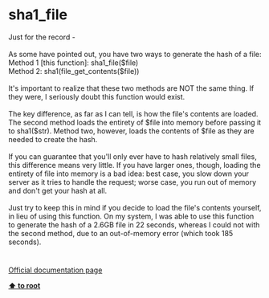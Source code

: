 # sha1_file




<div class="phpcode"><span class="html">
Just for the record - <br><br>As some have pointed out, you have two ways to generate the hash of a file:<br>Method 1 [this function]: sha1_file($file)<br>Method 2: sha1(file_get_contents($file))<br><br>It&apos;s important to realize that these two methods are NOT the same thing. If they were, I seriously doubt this function would exist.<br><br>The key difference, as far as I can tell, is how the file&apos;s contents are loaded. The second method loads the entirety of $file into memory before passing it to sha1($str). Method two, however, loads the contents of $file as they are needed to create the hash.<br><br>If you can guarantee that you&apos;ll only ever have to hash relatively small files, this difference means very little. If you have larger ones, though, loading the entirety of file into memory is a bad idea: best case, you slow down your server as it tries to handle the request; worse case, you run out of memory and don&apos;t get your hash at all.<br><br>Just try to keep this in mind if you decide to load the file&apos;s contents yourself, in lieu of using this function. On my system, I was able to use this function to generate the hash of a 2.6GB file in 22 seconds, whereas I could not with the second method, due to an out-of-memory error (which took 185 seconds).</span>
</div>
  

#

[Official documentation page](https://www.php.net/manual/en/function.sha1-file.php)

**[⬆ to root](/)**